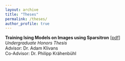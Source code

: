 ```yaml
---
layout: archive
title: "Theses"
permalink: /theses/
author_profile: true
---
```



**Training Ising Models on Images using Sparsitron** [[pdf](https://apps.cs.utexas.edu/apps/sites/default/files/tech_reports/Guneet%20Dhillon%20thesis_0.pdf)]<br/>
*Undergraduate Honors Thesis*<br/>
Advisor: Dr. Adam Klivans<br/>
Co-Advisor: Dr. Philipp Krähenbühl
